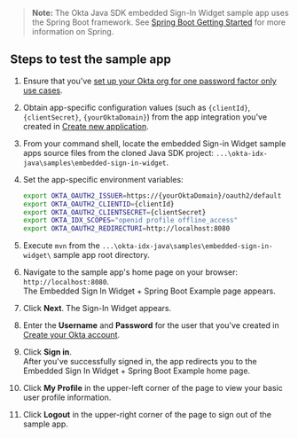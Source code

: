 > **Note:** The Okta Java SDK embedded Sign-In Widget sample app uses the Spring Boot framework. See [Spring Boot Getting Started](https://spring.io/guides/gs/spring-boot/) for more information on Spring.

## Steps to test the sample app

1. Ensure that you've [set up your Okta org for one password factor only use cases](/docs/guides/oie-embedded-common-org-setup/java/main/#set-up-your-okta-org-for-password-factor-only-use-cases).

1. Obtain app-specific configuration values (such as `{clientId}`, `{clientSecret}`, `{yourOktaDomain}`) from the app integration you've created in [Create new application](/docs/guides/oie-embedded-common-org-setup/java/main/#create-a-new-application).

1. From your command shell, locate the embedded Sign-in Widget sample apps source files from the cloned Java SDK project: `...\okta-idx-java\samples\embedded-sign-in-widget`.

1. Set the app-specific environment variables:<br>
   ```bash
   export OKTA_OAUTH2_ISSUER=https://{yourOktaDomain}/oauth2/default
   export OKTA_OAUTH2_CLIENTID={clientId}
   export OKTA_OAUTH2_CLIENTSECRET={clientSecret}
   export OKTA_IDX_SCOPES="openid profile offline_access"
   export OKTA_OAUTH2_REDIRECTURI=http://localhost:8080
   ```

1. Execute `mvn` from the `...\okta-idx-java\samples\embedded-sign-in-widget\` sample app root directory.

1. Navigate to the sample app's home page on your browser: `http://localhost:8080`. <br>The Embedded Sign In Widget + Spring Boot Example page appears.

1. Click **Next**. The Sign-In Widget appears.
1. Enter the **Username** and **Password** for the user that you've created in
   [Create your Okta account](/docs/guides/oie-embedded-common-org-setup/java/main/#create-your-okta-account).

1. Click **Sign in**. <br>After you've successfully signed in, the app redirects you to the Embedded Sign In Widget + Spring Boot Example home page.

1. Click **My Profile** in the upper-left corner of the page to view your basic user profile information.

1. Click **Logout** in the upper-right corner of the page to sign out of the sample app.
